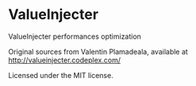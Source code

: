ValueInjecter
=============

ValueInjecter performances optimization

Original sources from Valentin Plamadeala, available at http://valueinjecter.codeplex.com/

Licensed under the MIT license.
